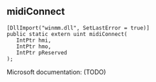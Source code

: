 ## midiConnect

```
[DllImport("winmm.dll", SetLastError = true)]
public static extern uint midiConnect(
   IntPtr hmi,
   IntPtr hmo,
   IntPtr pReserved
);
```

Microsoft documentation: (TODO)
